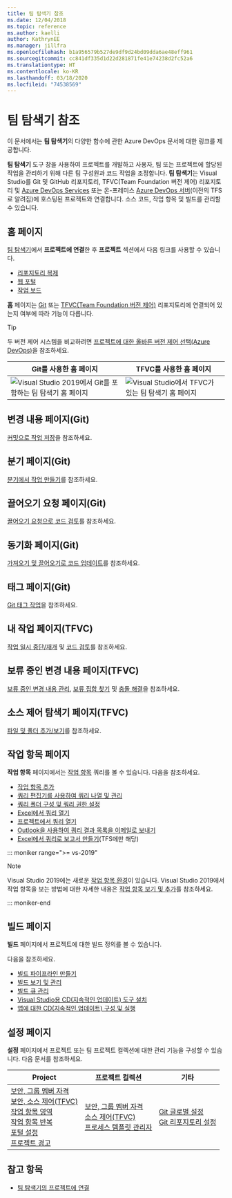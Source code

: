 ```yaml
---
title: 팀 탐색기 참조
ms.date: 12/04/2018
ms.topic: reference
ms.author: kaelli
author: KathrynEE
ms.manager: jillfra
ms.openlocfilehash: b1a956579b527de9df9d24bd09dda6ae48eff961
ms.sourcegitcommit: cc841df335d1d22d281871fe41e74238d2fc52a6
ms.translationtype: HT
ms.contentlocale: ko-KR
ms.lasthandoff: 03/18/2020
ms.locfileid: "74538569"
---
```

# <a name="team-explorer-reference"></a>팀 탐색기 참조

이 문서에서는 **팀 탐색기**의 다양한 함수에 관한 Azure DevOps 문서에 대한 링크를 제공합니다.

**팀 탐색기** 도구 창을 사용하여 프로젝트를 개발하고 사용자, 팀 또는 프로젝트에 할당된 작업을 관리하기 위해 다른 팀 구성원과 코드 작업을 조정합니다. **팀 탐색기**는 Visual Studio를 Git 및 GitHub 리포지토리, TFVC(Team Foundation 버전 제어) 리포지토리 및 [Azure DevOps Services](/azure/devops/user-guide/what-is-azure-devops-services) 또는 온-프레미스 [Azure DevOps 서버](/azure/devops/index-all)(이전의 TFS로 알려짐)에 호스팅된 프로젝트와 연결합니다. 소스 코드, 작업 항목 및 빌드를 관리할 수 있습니다.

## <a name="home-page"></a>홈 페이지

[팀 탐색기](../connect-team-project.md)에서 **프로젝트에 연결**한 후 **프로젝트** 섹션에서 다음 링크를 사용할 수 있습니다.

- [리포지토리 복제](/azure/devops/repos/git/clone)
- [웹 포털](/azure/devops/project/navigation/index)
- [작업 보드](/azure/devops/boards/sprints/task-board)

**홈** 페이지는 [Git](/azure/devops/repos/git/gitquickstart?view=vsts&tabs=visual-studio) 또는 [TFVC(Team Foundation 버전 제어)](/azure/devops/repos/tfvc/overview) 리포지토리에 연결되어 있는지 여부에 따라 기능이 다릅니다.

> [!TIP]
> 두 버전 제어 시스템을 비교하려면 [프로젝트에 대한 올바른 버전 제어 선택(Azure DevOps)](/azure/devops/repos/tfvc/comparison-git-tfvc)을 참조하세요.

| Git를 사용한 **홈** 페이지 | TFVC를 사용한 **홈** 페이지 |
| - | - |
| ![Visual Studio 2019에서 Git를 포함하는 팀 탐색기 홈 페이지](media/team-explorer-reference/team-explorer-git.png) | ![Visual Studio에서 TFVC가 있는 팀 탐색기 홈 페이지](media/team-explorer-reference/team-explorer-tfvc.png) |

## <a name="changes-page-git"></a>변경 내용 페이지(Git)

[커밋으로 작업 저장](/azure/devops/repos/git/commits)을 참조하세요.

## <a name="branches-page-git"></a>분기 페이지(Git)

[분기에서 작업 만들기](/azure/devops/repos/git/branches)를 참조하세요.

## <a name="pull-requests-page-git"></a>끌어오기 요청 페이지(Git)

[끌어오기 요청으로 코드 검토](/azure/devops/repos/git/pullrequest)를 참조하세요.

## <a name="sync-page-git"></a>동기화 페이지(Git)

[가져오기 및 끌어오기로 코드 업데이트](/azure/devops/repos/git/pulling)를 참조하세요.

## <a name="tags-page-git"></a>태그 페이지(Git)

[Git 태그 작업](/azure/devops/repos/git/git-tags)을 참조하세요.

## <a name="my-work-page-tfvc"></a>내 작업 페이지(TFVC)

[작업 일시 중단/재개](/azure/devops/repos/tfvc/suspend-your-work-manage-your-shelvesets) 및 [코드 검토](/azure/devops/repos/tfvc/day-life-alm-developer-suspend-work-fix-bug-conduct-code-review)를 참조하세요.

## <a name="pending-changes-page-tfvc"></a>보류 중인 변경 내용 페이지(TFVC)

[보류 중인 변경 내용 관리](/azure/devops/repos/tfvc/develop-code-manage-pending-changes), [보류 집합 찾기](/azure/devops/repos/tfvc/suspend-your-work-manage-your-shelvesets) 및 [충돌 해결](/azure/devops/repos/tfvc/resolve-team-foundation-version-control-conflicts)을 참조하세요.

## <a name="source-control-explorer-page-tfvc"></a>소스 제어 탐색기 페이지(TFVC)

[파일 및 폴더 추가/보기](/azure/devops/repos/tfvc/add-files-server)를 참조하세요.

## <a name="work-items-page"></a>작업 항목 페이지

**작업 항목** 페이지에서는 [작업 항목](/azure/devops/boards/work-items/about-work-items) 쿼리를 볼 수 있습니다. 다음을 참조하세요.

- [작업 항목 추가](/azure/devops/boards/backlogs/add-work-items)
- [쿼리 편집기를 사용하여 쿼리 나열 및 관리](/azure/devops/boards/queries/using-queries)
- [쿼리 폴더 구성 및 쿼리 권한 설정](/azure/devops/boards/queries/set-query-permissions)
- [Excel에서 쿼리 열기](/azure/devops/boards/backlogs/office/bulk-add-modify-work-items-excel)
- [프로젝트에서 쿼리 열기](/azure/devops/boards/backlogs/office/create-your-backlog-tasks-using-project)
- [Outlook을 사용하여 쿼리 결과 목록을 이메일로 보내기](/azure/devops/boards/queries/share-plans)
- [Excel에서 쿼리로 보고서 만들기](/azure/devops/report/excel/create-status-and-trend-excel-reports)(TFS에만 해당)

::: moniker range=">= vs-2019"

> [!NOTE]
> Visual Studio 2019에는 새로운 [작업 항목 환경](/azure/devops/boards/work-items/set-work-item-experience-vs)이 있습니다. Visual Studio 2019에서 작업 항목을 보는 방법에 대한 자세한 내용은 [작업 항목 보기 및 추가](/azure/devops/boards/work-items/view-add-work-items)를 참조하세요.

::: moniker-end

## <a name="builds-page"></a>빌드 페이지

**빌드** 페이지에서 프로젝트에 대한 빌드 정의를 볼 수 있습니다.

다음을 참조하세요.

- [빌드 파이프라인 만들기](/azure/devops/pipelines/tasks/index)
- [빌드 보기 및 관리](/azure/devops/pipelines/overview)
- [빌드 큐 관리](/azure/devops/pipelines/agents/pools-queues)
- [Visual Studio용 CD(지속적인 업데이트) 도구 설치](/azure/devops/pipelines/apps/cd/azure/aspnet-core-to-acr#install-continuous-delivery-cd-tools-for-visual-studio-2017)
- [앱에 대한 CD(지속적인 업데이트) 구성 및 실행](/azure/devops/pipelines/apps/cd/azure/aspnet-core-to-acr#configure-and-execute-continuous-delivery-cd-for-your-app)

## <a name="settings-page"></a>설정 페이지

**설정** 페이지에서 프로젝트 또는 팀 프로젝트 컬렉션에 대한 관리 기능을 구성할 수 있습니다. 다음 문서를 참조하세요.

| Project | 프로젝트 컬렉션 | 기타 |
| - | - | - |
| [보안, 그룹 멤버 자격](/azure/devops/organizations/security/set-project-collection-level-permissions)<br/>[보안, 소스 제어(TFVC)](/azure/devops/organizations/security/set-git-tfvc-repository-permissions)<br/>[작업 항목 영역](/azure/devops/organizations/settings/set-area-paths)<br/>[작업 항목 반복](/azure/devops/organizations/settings/set-iteration-paths-sprints)<br/>[포털 설정](/azure/devops/report/sharepoint-dashboards/configure-or-add-a-project-portal)<br/>[프로젝트 경고](/azure/devops/notifications/howto-manage-team-notifications) | [보안, 그룹 멤버 자격](/azure/devops/organizations/security/set-project-collection-level-permissions)<br/>[소스 제어(TFVC)](/azure/devops/repos/tfvc/decide-between-using-local-server-workspace)<br/>[프로세스 템플릿 관리자](/azure/devops/boards/work-items/guidance/manage-process-templates) | [Git 글로벌 설정](/azure/devops/repos/git/git-config)<br/>[Git 리포지토리 설정](/azure/devops/repos/git/git-config) |

## <a name="see-also"></a>참고 항목

- [팀 탐색기의 프로젝트에 연결](../../ide/connect-team-project.md)